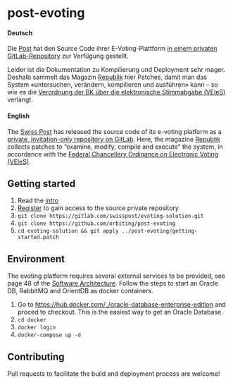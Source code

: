 # post-evoting

#### Deutsch

Die [Post](https://www.post.ch/de/geschaeftlich/themen-a-z/branchenloesungen/e-voting-loesung-der-post/e-voting-quellcode) hat den Source Code ihrer E-Voting-Plattform [in einem privaten GitLab-Repository](https://gitlab.com/swisspost/evoting-solution) zur Verfügung gestellt. 

Leider ist die Dokumentation zu Kompilierung und Deployment sehr mager. Deshalb sammelt das Magazin [Republik](https://www.republik.ch) hier Patches, damit man das System «untersuchen, verändern, kompilieren und ausführen» kann – so wie es die 
[Verordnung der BK über die elektronische Stimmabgabe (VEleS)](https://www.admin.ch/opc/de/classified-compilation/20132343/index.html#a7b) verlangt.

#### English

The [Swiss Post](https://www.post.ch/en/business/a-z-of-subjects/industry-solutions/swiss-post-e-voting/e-voting-source-code) has released the source code of its e-voting platform as a [private, invitation-only repository on GitLab](https://gitlab.com/swisspost/evoting-solution). Here, the magazine [Republik](https://www.republik.ch) collects patches to “examine, modify, compile and execute” the system, in accordance with the [Federal Chancellery Ordinance on Electronic Voting (VEleS)](https://www.admin.ch/opc/en/classified-compilation/20132343/index.html#a7b). 

## Getting started

 1. Read the [intro](https://www.post.ch/en/business/a-z-of-subjects/industry-solutions/swiss-post-e-voting/e-voting-source-code)
 2. [Register](https://www.evoting.ch/sourcecode/ui/home?lang=en) to gain access to the source private repository
 3. `git clone https://gitlab.com/swisspost/evoting-solution.git`
 4. `git clone https://github.com/orbiting/post-evoting`
 5. `cd evoting-solution && git apply ../post-evoting/getting-started.patch`

## Environment
The evoting platform requires several external services to be provided, see page 48 of the [Software Architecture](https://gitlab.com/swisspost/evoting-solution/blob/43da689fc60a3ef471d3bc41f26746a76d6aa93d/documentation/Scytl_sVote_Software_Architecture.pdf). Follow the steps to start an Oracle DB, RabbitMQ and OrientDB as docker containers.

1. Go to https://hub.docker.com/_/oracle-database-enterprise-edition and proced to checkout. This is the easiest way to get an Oracle Database.
2. `cd docker`
3. `docker login`
4. `docker-compose up -d`

## Contributing

Pull requests to facilitate the build and deployment process are welcome!